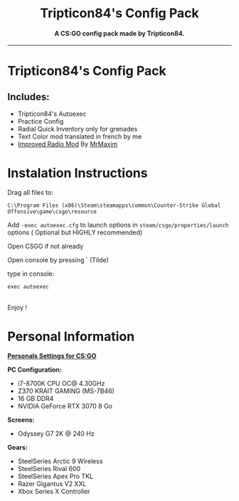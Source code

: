 <h1 align="center">
    <br>
    Tripticon84's Config Pack
</h1>

<h4 align="center">A CS:GO config pack made by Tripticon84.</h4>

---
# Tripticon84's Config Pack

## Includes:
- Tripticon84's Autoexec
- Practice Config
- Radial Quick Inventory only for grenades
- Text Color mod translated in french by me
- [Improved Radio Mod](https://maximhere.me/modifications) By [MrMaxim](https://www.youtube.com/c/MrMaxim)

# Instalation Instructions

Drag all files to:

    C:\Program Files (x86)\Steam\steamapps\common\Counter-Strike Global Offensive\game\csgo\resource

Add `-exec autoexec.cfg` to launch options in `steam/csgo/properties/launch` options ( Optional but HIGHLY recommended)

Open CSGO if not already

Open console by pressing ` (Tilde)

type in console:

    exec autoexec

<br> Enjoy ! </br>


# Personal Information

**[Personals Settings for CS:GO](https://settings.gg/Tripticon84)**

**PC Configuration:**
- i7-8700K CPU OC@ 4.30GHz
- Z370 KRAIT GAMING (MS-7B46)
- 16 GB DDR4
- NVIDIA GeForce RTX 3070 8 Go

**Screens:**
- Odyssey G7 2K @ 240 Hz

**Gears:**
- SteelSeries Arctic 9 Wireless
- SteelSeries Rival 600 
- SteelSeries Apex Pro TKL 
- Razer Gigantus V2 XXL
- Xbox Series X Controller
